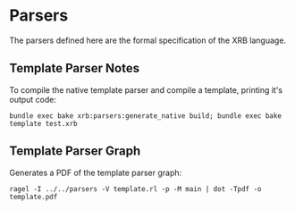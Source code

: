 # Parsers

The parsers defined here are the formal specification of the XRB language.

## Template Parser Notes

To compile the native template parser and compile a template, printing it's output code:

```
bundle exec bake xrb:parsers:generate_native build; bundle exec bake template test.xrb
```

## Template Parser Graph

Generates a PDF of the template parser graph:

```
ragel -I ../../parsers -V template.rl -p -M main | dot -Tpdf -o template.pdf
```
